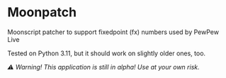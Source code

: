 # Moonpatch

Moonscript patcher to support fixedpoint (fx) numbers used by PewPew Live

Tested on Python 3.11, but it should work on slightly older ones, too.

*:warning: Warning! This application is still in alpha! Use at your own risk.*